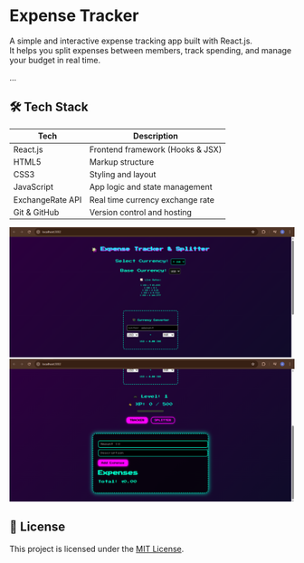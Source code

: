 #  Expense Tracker

A simple and interactive expense tracking app built with React.js.  
It helps you split expenses between members, track spending, and manage your budget in real time.

...

## 🛠️ Tech Stack

| Tech      | Description                        |
|-----------|------------------------------------|
| React.js  | Frontend framework (Hooks & JSX)   |
| HTML5     | Markup structure                   |
| CSS3      | Styling and layout                 |
| JavaScript | App logic and state management    |
| ExchangeRate API | Real time currency exchange rate |
| Git & GitHub | Version control and hosting     |




![alt text](<Screenshot (457).png>) ![alt text](<Screenshot (458).png>)





## 📄 License

This project is licensed under the [MIT License](LICENSE).
